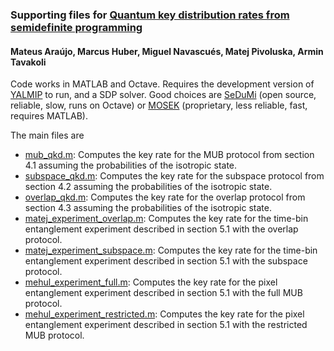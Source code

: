 ### Supporting files for [Quantum key distribution rates from semidefinite programming](https://arxiv.org/abs/2211.05725)

#### Mateus Araújo, Marcus Huber, Miguel Navascués, Matej Pivoluska, Armin Tavakoli

Code works in MATLAB and Octave. Requires the development version of [YALMIP](https://yalmip.github.io/) to run, and a SDP solver. Good choices are [SeDuMi](https://github.com/sqlp/sedumi) (open source, reliable, slow, runs on Octave) or [MOSEK](https://www.mosek.com/) (proprietary, less reliable, fast, requires MATLAB).

The main files are

 - [mub_qkd.m](https://github.com/araujoms/qkd/blob/main/mub_qkd.m): Computes the key rate for the MUB protocol from section 4.1 assuming the probabilities of the isotropic state.
 - [subspace_qkd.m](https://github.com/araujoms/qkd/blob/main/subspace_qkd.m): Computes the key rate for the subspace protocol from section 4.2 assuming the probabilities of the isotropic state.
 - [overlap_qkd.m](https://github.com/araujoms/qkd/blob/main/overlap_qkd.m): Computes the key rate for the overlap protocol from section 4.3 assuming the probabilities of the isotropic state.
 - [matej_experiment_overlap.m](https://github.com/araujoms/qkd/blob/main/matej_experiment_overlap.m): Computes the key rate for the time-bin entanglement experiment described in section 5.1 with the overlap protocol.
 - [matej_experiment_subspace.m](https://github.com/araujoms/qkd/blob/main/matej_experiment_overlap.m): Computes the key rate for the time-bin entanglement experiment described in section 5.1 with the subspace protocol.
 - [mehul_experiment_full.m](https://github.com/araujoms/qkd/blob/main/mehul_experiment_full.m): Computes the key rate for the pixel entanglement experiment described in section 5.1 with the full MUB protocol.
 - [mehul_experiment_restricted.m](https://github.com/araujoms/qkd/blob/main/mehul_experiment_full.m): Computes the key rate for the pixel entanglement experiment described in section 5.1 with the restricted MUB protocol.
